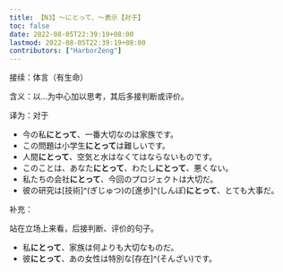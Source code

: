```yaml
---
title: 【N3】～にとって、～表示【对于】
toc: false
date: 2022-08-05T22:39:19+08:00
lastmod: 2022-08-05T22:39:19+08:00
contributors: ["HarborZeng"]
---
```


接续：体言（有生命）

含义：以...为中心加以思考，其后多接判断或评价。

译为：对于

- 今の私**にとって**、一番大切なのは家族です。
- この問題は小学生**にとって**は難しいです。
- 人間**にとって**、空気と水はなくてはならないものです。
- このことは、あなた**にとって**、わたし**にとって**、悪くない。
- 私たちの会社**にとって**、今回のプロジェクトは大切だ。
- 彼の研究は[技術]^(ぎじゅつ)の[進歩]^(しんぽ)**にとって**、とても大事だ。

补充：

站在立场上来看，后接判断、评价的句子。

- 私**にとって**、家族は何よりも大切なものだ。
- 彼**にとって**、あの女性は特別な[存在]^(そんざい)です。
